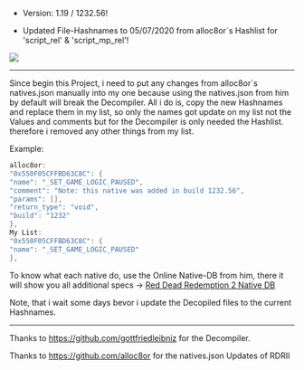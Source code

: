 - Version: 1.19 / 1232.56!

- Updated File-Hashnames to 05/07/2020 from alloc8or´s Hashlist for 'script_rel' & 'script_mp_rel'!

![](https://s12.directupload.net/images/200508/asvg4ni3.png)

------------

Since begin this Project, i need to put any changes from alloc8or´s natives.json manually into my one because using the natives.json from him by default will break the Decompiler.
All i do is, copy the new Hashnames and replace them in my list, so only the names got update on my list not the Values and comments but for the Decompiler is only needed the Hashlist. therefore i removed any other things from my list.

Example:
```c
alloc8or:
"0x550F05CFFBD63C8C": {
"name": "_SET_GAME_LOGIC_PAUSED",
"comment": "Note: this native was added in build 1232.56",
"params": [],
"return_type": "void",
"build": "1232"
},
My List:
"0x550F05CFFBD63C8C": {
"name": "_SET_GAME_LOGIC_PAUSED"
},
```

To know what each native do, use the Online Native-DB from him, there it will show you all additional specs -> [Red Dead Redemption 2 Native DB](https://alloc8or.re/rdr3/nativedb/)

Note, that i wait some days bevor i update the Decopiled files to the current Hashnames.

------------

Thanks to https://github.com/gottfriedleibniz for the Decompiler.

Thanks to https://github.com/alloc8or for the natives.json Updates of RDRII